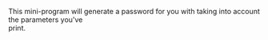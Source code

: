 This mini-program will generate a password for you with taking into account the parameters you've \
print.

